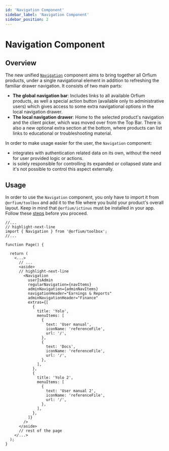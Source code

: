 ```yaml
---
id: 'Navigation Component'
sidebar_label: 'Navigation Component'
sidebar_position: 2
---
```


# Navigation Component

## Overview

The new unified [`Navigation`](../../../api/Components/Navigation.mdx) component aims to bring together all Orfium products, under a single navigational element in
addition to refreshing the familiar drawer navigation.
It consists of two main parts:

- **The global navigation bar**: Includes links to all available Orfium products, as well a special action button (available only to administrative users) which gives access to some extra navigational options in the local navigation drawer.
- **The local navigation drawer**: Home to the selected product's navigation and the client picker, which was moved over from the Top Bar. There is also a new optional extra section at the bottom, where products can list links to educational or troubleshooting material.

In order to make usage easier for the user, the `Navigation` component:

- integrates with authentication related data on its own, without the need for user provided logic or actions.
- is solely responsible for controlling its expanded or collapsed state and it's not possible to control this aspect externally.

## Usage

In order to use the `Navigation` component, you only have to import it from `@orfium/toolbox` and add it to the file where you build your product's overall layout.
Keep in mind that `@orfium/ictinus` must be installed in your app. Follow these [steps](https://ictinus.herokuapp.com/?path=/story/guide-getting-started--page) before you proceed.

```tsx
//...
// highlight-next-line
import { Navigation } from '@orfium/toolbox';
//...

function Page() {

  return (
    <...>
      // ...
      <aside>
      // highlight-next-line
        <Navigation
          userIsAdmin
          regularNavigation={navItems}
          adminNavigation={adminNavItems}
          navigationHeader="Earnings & Reports"
          adminNavigationHeader="Finance"
          extras={[
            {
              title: 'Yolo',
              menuItems: [
                {
                  text: 'User manual',
                  iconName: 'referenceFile',
                  url: '/',
                },
                {
                  text: 'Docs',
                  iconName: 'referenceFile',
                  url: '/',
                },
              ],
            },
            {
              title: 'Yolo 2',
              menuItems: [
                {
                  text: 'User manual 2',
                  iconName: 'referenceFile',
                  url: '/',
                },
              ],
            },
          ]}
        />
      </aside>
      // rest of the page
    </...>
  );
}
```
